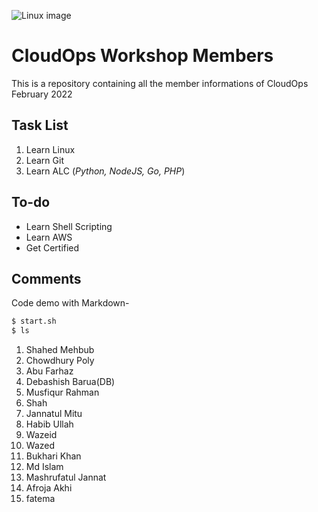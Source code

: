 
![Linux image](https://ts4uportal-all-files-upload.nyc3.digitaloceanspaces.com/program-user-image/1650482401313-linux-%283%29.png)

# CloudOps Workshop Members
This is a repository containing all the member informations of CloudOps February 2022

## Task List
1. Learn Linux
2. Learn Git
3. Learn ALC (*Python, NodeJS, Go, PHP*)

## To-do
- Learn Shell Scripting
- Learn AWS
- Get Certified

## Comments
Code demo with Markdown-
```bash
$ start.sh
$ ls
```

1. Shahed Mehbub
2. Chowdhury Poly
3. Abu Farhaz
4. Debashish Barua(DB)
5. Musfiqur Rahman
6. Shah 
7. Jannatul Mitu
8. Habib Ullah
9. Wazeid
9. Wazed
10. Bukhari Khan
11. Md Islam
12. Mashrufatul Jannat
13. Afroja Akhi
14. fatema
